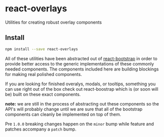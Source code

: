 # react-overlays

Utilities for creating robust overlay components

## Install

```sh
npm install --save react-overlays
```

All of these utilities have been abstracted out of [react-bootstrap](https://github.com/react-bootstrap/react-bootstrap) in order to provide better access to the generic implementations of these commonly needed components. The components included here are building blockings for making real polished components.

If you are looking for finished overalys, modals, or tooltips, something you can use right out of the box check out react-boostrap which is (or soon will be) built on these exact components.

**note:** we are still in the process of abstracting out these components so the API's will probably change until we are sure that all of the bootstrap components can cleanly be implemented on top of them.

Pre `1.0.0` breaking changes happen on the `minor` bump while feature and patches accompany a `patch` bump.